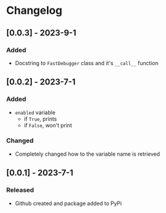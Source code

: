 # Changelog

## [0.0.3] - 2023-9-1

### Added

- Docstring to `FastDebugger` class and it's `__call__` function

## [0.0.2] - 2023-7-1

### Added

- `enabled` variable
    - if `True`, prints
    - if `False`, won't print

### Changed

- Completely changed how to the variable name is retrieved

## [0.0.1] - 2023-7-1

### Released

- Github created and package added to PyPi